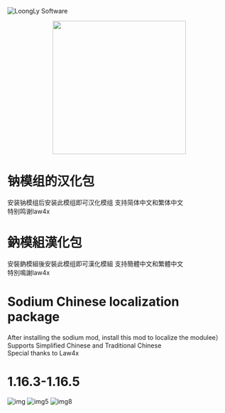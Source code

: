 ![LoongLy Software](https://gitee.com/zixuan_long/Img/raw/master/LS3_LOW_PIX.png)
<center class="half">
  <img src="https://gitee.com/zixuan_long/Img/raw/master/Support%20fabric.png" width="300">
</center>

# 钠模组的汉化包

安装钠模组后安装此模组即可汉化模组
支持简体中文和繁体中文  
特别鸣谢law4x

# 鈉模組漢化包

安裝鈉模組後安裝此模组即可漢化模組
支持簡體中文和繁體中文  
特別鳴謝law4x

# Sodium Chinese localization package

After installing the sodium mod, install this mod to localize the modulee）  
Supports Simplified Chinese and Traditional Chinese  
Special thanks to Law4x

# 1.16.3-1.16.5
![img](https://cdn.modrinth.com/data/cached_images/80eabb485449aebb4bbca0a8d90b07f6b8f0887e.png)
![img5](https://cdn.modrinth.com/data/cached_images/f7b3cb4e9cd9df0bf4c5d597ba8e4e5d28674698.jpeg)
![img8](https://cdn.modrinth.com/data/cached_images/2ef651e75c15e6975b1e12e392154691f2296ae3.jpeg)
